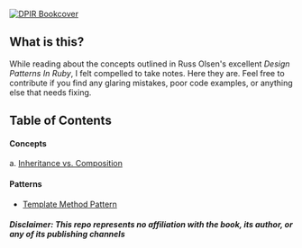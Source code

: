 [![DPIR Bookcover](http://ihumanable.com/blog/wp-content/uploads/2009/11/design-patterns-in-ruby-226x300.jpg "Design Patterns In Ruby")](http://www.amazon.com/Design-Patterns-Ruby-Russ-Olsen/dp/0321490452/ref=sr_1_1?ie=UTF8&qid=1389297510&sr=8-1&keywords=patterns+ruby)

## What is this?

While reading about the concepts outlined in Russ Olsen's excellent *Design Patterns In Ruby*, I felt compelled to take notes. Here they are. Feel free to contribute if you find any glaring mistakes, poor code examples, or anything else that needs fixing.

## Table of Contents

#### Concepts

a. [Inheritance vs. Composition](inheritance-vs-composition.md)

#### Patterns

- [Template Method Pattern](/patterns/template.md)

##### Disclaimer: This repo represents no affiliation with the book, its author, or any of its publishing channels
